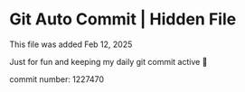 # Git Auto Commit | Hidden File

This file was added Feb 12, 2025

Just for fun and keeping my daily git commit active 🤪

commit number: 1227470
